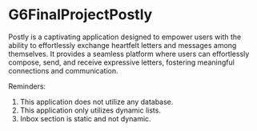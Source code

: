 # G6FinalProjectPostly

Postly is a captivating application designed to empower users with the ability to effortlessly exchange heartfelt letters and messages among themselves. It provides a seamless platform where users can effortlessly compose, send, and receive expressive letters, fostering meaningful connections and communication.

Reminders:
1. This application does not utilize any database.
2. This application only utilizes dynamic lists.
3. Inbox section is static and not dynamic.